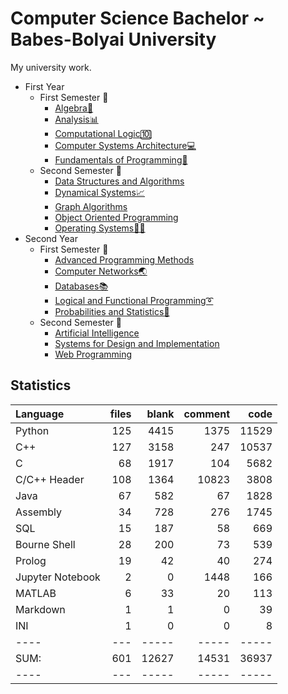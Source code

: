 # Computer Science Bachelor ~ Babes-Bolyai University
My university work.

<ul>
  <li>First Year
    <ul>
      <li>First Semester 📂
         <ul>
           <li><a href="https://github.com/trutadan/University-Work/tree/main/Semester%201/Algebra">Algebra🧮</a></li>
           <li><a href="https://github.com/trutadan/University-Work/tree/main/Semester%201/Analysis">Analysis📊</a></li>
           <li><a href="https://github.com/trutadan/University-Work/tree/main/Semester%201/Computational%20Logic">Computational Logic🔟</a></li>
           <li><a href="https://github.com/trutadan/University-Work/tree/main/Semester%201/Computer%20Systems%20Architecture">Computer Systems Architecture💻</a></li>
           <li><a href="https://github.com/trutadan/University-Work/tree/main/Semester%201/Fundamentals%20of%20Programming">Fundamentals of Programming🐍</a></li>
        </ul>
      </li>
      <li>Second Semester 📂
        <ul>
          <li><a href="https://github.com/trutadan/University-Work/tree/main/Semester%202/Data%20Structures%20and%20Algorithms">Data Structures and Algorithms</a></li>
          <li><a href="https://github.com/trutadan/University-Work/tree/main/Semester%202/Dynamical%20Systems">Dynamical Systems📈</a></li>
          <li><a href="https://github.com/trutadan/University-Work/tree/main/Semester%202/Graph%20algorithms">Graph Algorithms</a></li>          
          <li><a href="https://github.com/trutadan/University-Work/tree/main/Semester%202/Object%20Oriented%20Programming">Object Oriented Programming</a></li>
          <li><a href="https://github.com/trutadan/University-Work/tree/main/Semester%202/Operating%20Systems">Operating Systems👨‍💻</a></li>    
        </ul>
      </li>
    </ul>
  </li>
  <li>Second Year
    <ul>
      <li>First Semester 📂
        <ul>
          <li><a href="https://github.com/trutadan/University-Work/tree/main/Semester%203/Advanced%20Programming%20Methods">Advanced Programming Methods</a></li>
          <li><a href="https://github.com/trutadan/University-Work/tree/main/Semester%203/Computer%20Networks">Computer Networks🌏</a></li>
          <li><a href="https://github.com/trutadan/University-Work/tree/main/Semester%203/Databases">Databases📚</a></li>
          <li><a href="https://github.com/trutadan/University-Work/tree/main/Semester%203/Logical%20and%20Functional%20Programming">Logical and Functional Programming➰</a></li>
          <li><a href="https://github.com/trutadan/University-Work/tree/main/Semester%203/Probabilities%20and%20Statistics">Probabilities and Statistics🎲</a></li>
        </ul>
      </li>
      <li>Second Semester 📂
        <ul>
          <li><a href="https://github.com/trutadan/University-Work/tree/main/Semester%204/Artificial%20Intelligence">Artificial Intelligence</a></li>
          <li><a href="https://github.com/trutadan/University-Work/tree/main/Semester%204/Systems%20for%20Design%20and%20Implementation">Systems for Design and Implementation</a></li>
          <li><a href="https://github.com/trutadan/University-Work/tree/main/Semester%204/Web%20Programming">Web Programming</a></li>
        </ul>
      </li>
    </ul>
  </li>
</ul>

## Statistics ##
Language|files|blank|comment|code
:-------|----:|----:|------:|---:
Python|125|4415|1375|11529
C++|127|3158|247|10537
C|68|1917|104|5682
C/C++ Header|108|1364|10823|3808
Java|67|582|67|1828
Assembly|34|728|276|1745
SQL|15|187|58|669
Bourne Shell|28|200|73|539
Prolog|19|42|40|274
Jupyter Notebook|2|0|1448|166
MATLAB|6|33|20|113
Markdown|1|1|0|39
INI|1|0|0|8
----|---|-----|-----|-----
SUM:|601|12627|14531|36937
----|---|-----|-----|-----
